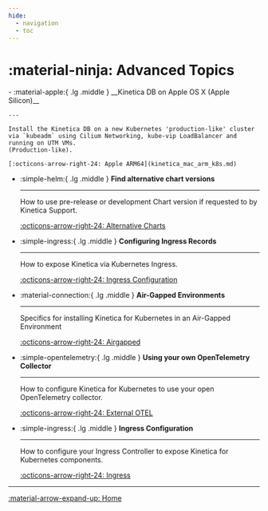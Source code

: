 ```yaml
---
hide:
  - navigation
  - toc
---
```

# :material-ninja: Advanced Topics

<div class="grid cards" markdown>
-   :material-apple:{ .lg .middle } __Kinetica DB on Apple OS X (Apple Silicon)__

    ---

    Install the Kinetica DB on a new Kubernetes 'production-like' cluster
    via `kubeadm` using Cilium Networking, kube-vip LoadBalancer and running on UTM VMs.
    (Production-like).

    [:octicons-arrow-right-24: Apple ARM64](kinetica_mac_arm_k8s.md)

-   :simple-helm:{ .lg .middle } __Find alternative chart versions__

    ---

    How to use pre-release or development Chart version if requested to by Kinetica Support. 

    [:octicons-arrow-right-24: Alternative Charts](alternative_charts.md "Pre-Release Helm Usage")

-   :simple-ingress:{ .lg .middle } __Configuring Ingress Records__

    ---

    How to expose Kinetica via Kubernetes Ingress.


    [:octicons-arrow-right-24: Ingress Configuration](ingress_configuration.md "Ingress Record Creation")

-   :material-connection:{ .lg .middle } __Air-Gapped Environments__

    ---

    Specifics for installing Kinetica for Kubernetes in an Air-Gapped Environment


    [:octicons-arrow-right-24: Airgapped](airgapped.md "Air-Gapped Envionment Specifics")

-   :simple-opentelemetry:{ .lg .middle } __Using your own OpenTelemetry Collector__

    ---

    How to configure Kinetica for Kubernetes to use your open OpenTelemetry collector.


    [:octicons-arrow-right-24: External OTEL](advanced_topics.md "OTEL Collector Configuration")

-  :simple-ingress:{ .lg .middle } __Ingress Configuration__

    ---

    How to configure your Ingress Controller to expose Kinetica for Kubernetes components.

    [:octicons-arrow-right-24: Ingress](ingress_configuration.md "Ingress Record Configuration")
</div>

--- 
[:material-arrow-expand-up:  Home](../index.md "Home Page")
